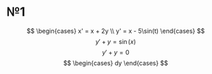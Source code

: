 

# №1
$$
\begin{cases}
x' = x + 2y \\
y' = x - 5\sin(t)
\end{cases}
$$
$$
y' + y = \sin(x)
$$
$$
y' + y = 0
$$
$$
\begin{cases}
dy
\end{cases}
$$